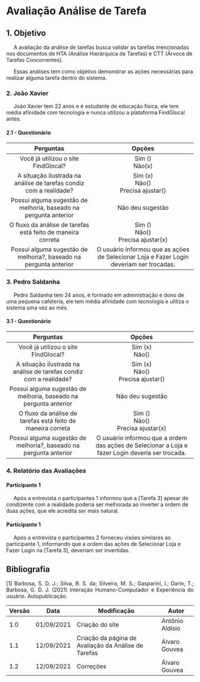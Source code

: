 # Avaliação Análise de Tarefa

## 1. Objetivo
<p style="text-indent: 20px; align = "justify">
	A avaliação da análise de tarefas busca validar as tarefas mencionadas nos documentos de HTA (Análise Hierárquica de Tarefas) e CTT (Árvoce de Tarefas Concorrentes).
</p>
<p style="text-indent: 20px; align = "justify">
	Essas análises tem como objetivo demonstrar as ações necessárias para realizar alguma tarefa dentro do sistema.
</p>

### 2. João Xavier
<p style="text-indent: 20px; align = "justify">
	João Xavier tem 22 anos e é estudante de educação física, ele tem média afinidade com tecnologia e nunca utilizou a plataforma FindGlocal antes.
</p>

#### 2.1 - Questionário
|Perguntas |Opções | 
|:--:|:--:|
|Você já utilizou o site FindGlocal?|Sim () <br> Não(x) |
|A situação ilustrada na análise de tarefas condiz com a realidade?| Sim (x) <br> Não() <br> Precisa ajustar()|
|Possui alguma sugestão de melhoria, baseado na pergunta anterior| Não deu sugestão |
|O fluxo da análise de tarefas está feito de maneira correta| Sim ()<br> Não() <br> Precisa ajustar(x)|
|Possui alguma sugestão de melhoria?, baseado na pergunta anterior| O usuário informou que as ações de Selecionar Loja e Fazer Login deveriam ser trocadas.|

### 3. Pedro Saldanha
<p style="text-indent: 20px; align = "justify">
	Pedro Saldanha tem 24 anos, é formado em administração e dono de uma pequena cafeteria, ele tem média afinidade com tecnologia e utiliza o sistema uma vez ao mês.
</p>

#### 3.1 - Questionário
|Perguntas |Opções | 
|:--:|:--:|
|Você já utilizou o site FindGlocal?|Sim (x) <br> Não() |
|A situação ilustrada na análise de tarefas condiz com a realidade?| Sim (x) <br> Não() <br> Precisa ajustar()|
|Possui alguma sugestão de melhoria, baseado na pergunta anterior| Não deu sugestão |
|O fluxo da análise de tarefas está feito de maneira correta| Sim ()<br> Não() <br> Precisa ajustar(x)|
|Possui alguma sugestão de melhoria?, baseado na pergunta anterior| O usuário informou que a ordem das ações de Selecionar a Loja e fazer Login deveria ser trocada.|

### 4. Relatório das Avaliações

#### Participante 1
<p style="text-indent: 20px; align = "justify">
	Após a entrevista o participantes 1 informou que a [Tarefa 3] apesar de condizente com a realidade poderia ser melhorada ao inverter a ordem de duas ações, que ele acredita ser mais natural.
</p>

#### Participante 1
<p style="text-indent: 20px; align = "justify">
	Após a entrevista o participantes 2 forneceu visões similares ao participante 1, informando que a ordem das ações de Selecionar Loja e Fazer Login na [Tarefa 3], deveriam ser invertidas.
</p>

## Bibliografia <a id="Bibliografia"></a>
<p align = "justify"> [1] Barbosa, S. D. J.; Silva, B. S. da; Silveira, M. S.; Gasparini, I.; Darin, T.; Barbosa, G. D. J. (2021) Interação Humano-Computador e Experiência do usuário. Autopublicação. </p>

<center>

| Versão | Data | Modificação | Autor |
|--|--|--|--|
| 1.0 | 01/09/2021 | Criação do site | Antônio Aldísio |
| 1.1 | 12/09/2021 | Criação da página de Avaliação da Análise de Tarefas | Álvaro Gouvea |
| 1.2 | 12/09/2021 | Correções | Álvaro Gouvea |

</center>